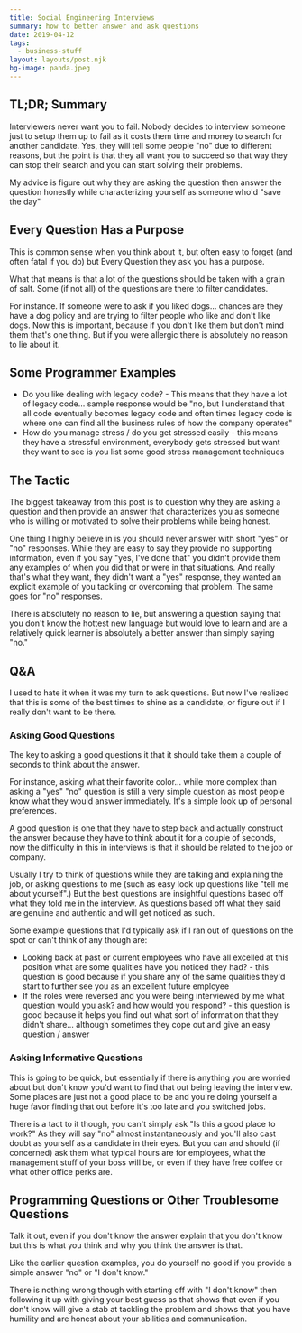 ```yaml
---
title: Social Engineering Interviews
summary: how to better answer and ask questions
date: 2019-04-12
tags:
  - business-stuff
layout: layouts/post.njk
bg-image: panda.jpeg
---
```


## TL;DR; Summary

Interviewers never want you to fail. Nobody decides to interview someone just to setup them up to fail as it costs them time and money to search for another candidate. Yes, they will tell some people "no" due to different reasons, but the point is that they all want you to succeed so that way they can stop their search and you can start solving their problems.

My advice is figure out why they are asking the question then answer the question honestly while characterizing yourself as someone who'd "save the day"

## Every Question Has a Purpose

This is common sense when you think about it, but often easy to forget (and often fatal if you do) but Every Question they ask you has a purpose.

What that means is that a lot of the questions should be taken with a grain of salt. Some (if not all) of the questions are there to filter candidates.

For instance. If someone were to ask if you liked dogs... chances are they have a dog policy and are trying to filter people who like and don't like dogs. Now this is important, because if you don't like them but don't mind them that's one thing. But if you were allergic there is absolutely no reason to lie about it.

## Some Programmer Examples

* Do you like dealing with legacy code? - This means that they have a lot of legacy code... sample response would be "no, but I understand that all code eventually becomes legacy code and often times legacy code is where one can find all the business rules of how the company operates"
* How do you manage stress / do you get stressed easily - this means they have a stressful environment, everybody gets stressed but want they want to see is you list some good stress management techniques

## The Tactic

The biggest takeaway from this post is to question why they are asking a question and then provide an answer that characterizes you as someone who is willing or motivated to solve their problems while being honest.

One thing I highly believe in is you should never answer with short "yes" or "no" responses. While they are easy to say they provide no supporting information, even if you say "yes, I've done that" you didn't provide them any examples of when you did that or were in that situations. And really that's what they want, they didn't want a "yes" response, they wanted an explicit example of you tackling or overcoming that problem. The same goes for "no" responses.

There is absolutely no reason to lie, but answering a question saying that you don't know the hottest new language but would love to learn and are a relatively quick learner is absolutely a better answer than simply saying "no."

## Q&A

I used to hate it when it was my turn to ask questions. But now I've realized that this is some of the best times to shine as a candidate, or figure out if I really don't want to be there.

### Asking Good Questions

The key to asking a good questions it that it should take them a couple of seconds to think about the answer.

For instance, asking what their favorite color... while more complex than asking a "yes" "no" question is still a very simple question as most people know what they would answer immediately. It's a simple look up of personal preferences.

A good question is one that they have to step back and actually construct the answer because they have to think about it for a couple of seconds, now the difficulty in this in interviews is that it should be related to the job or company.

Usually I try to think of questions while they are talking and explaining the job, or asking questions to me (such as easy look up questions like "tell me about yourself".) But the best questions are insightful questions based off what they told me in the interview. As questions based off what they said are genuine and authentic and will get noticed as such.

Some example questions that I'd typically ask if I ran out of questions on the spot or can't think of any though are:

* Looking back at past or current employees who have all excelled at this position what are some qualities have you noticed they had? - this question is good because if you share any of the same qualities they'd start to further see you as an excellent future employee
* If the roles were reversed and you were being interviewed by me what question would you ask? and how would you respond? - this question is good because it helps you find out what sort of information that they didn't share... although sometimes they cope out and give an easy question / answer

### Asking Informative Questions

This is going to be quick, but essentially if there is anything you are worried about but don't know you'd want to find that out being leaving the interview. Some places are just not a good place to be and you're doing yourself a huge favor finding that out before it's too late and you switched jobs.

There is a tact to it though, you can't simply ask "Is this a good place to work?" As they will say "no" almost instantaneously and you'll also cast doubt as yourself as a candidate in their eyes. But you can and should (if concerned) ask them what typical hours are for employees, what the management stuff of your boss will be, or even if they have free coffee or what other office perks are.

## Programming Questions or Other Troublesome Questions

Talk it out, even if you don't know the answer explain that you don't know but this is what you think and why you think the answer is that.

Like the earlier question examples, you do yourself no good if you provide a simple answer "no" or "I don't know."

There is nothing wrong though with starting off with "I don't know" then following it up with giving your best guess as that shows that even if you don't know will give a stab at tackling the problem and shows that you have humility and are honest about your abilities and communication.